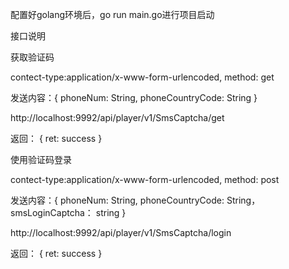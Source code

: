 配置好golang环境后，go run main.go进行项目启动



接口说明

获取验证码

contect-type:application/x-www-form-urlencoded, method: get

发送内容：{
  phoneNum: String,
  phoneCountryCode: String
}

http://localhost:9992/api/player/v1/SmsCaptcha/get

返回： {
  ret: success
}





使用验证码登录

contect-type:application/x-www-form-urlencoded, method: post

发送内容：{
  phoneNum: String,
  phoneCountryCode: String，
  smsLoginCaptcha： string
}

http://localhost:9992/api/player/v1/SmsCaptcha/login

返回： {
  ret: success
}
